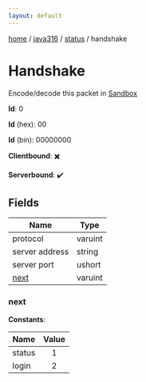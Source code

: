 ```yaml
---
layout: default
---
```


[home](/)  /  [java316](/protocol/java316)  /  [status](/protocol/java316/status)  /  handshake

# Handshake

Encode/decode this packet in [Sandbox](../../../sandbox/java316#Status.Handshake)

**Id**: 0

**Id** (hex): 00

**Id** (bin): 00000000

**Clientbound**: ✖️

**Serverbound**: ✔️

## Fields

Name | Type
---|---
protocol | varuint
server address | string
server port | ushort
[next](#next) | varuint

### next

**Constants**:

Name | Value
---|:---:
status | 1
login | 2
